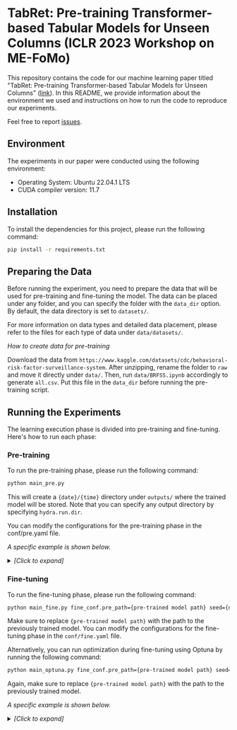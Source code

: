 # TabRet: Pre-training Transformer-based Tabular Models for Unseen Columns (ICLR 2023 Workshop on ME-FoMo)

This repository contains the code for our machine learning paper titled "TabRet: Pre-training Transformer-based Tabular Models for Unseen Columns" ([link](https://arxiv.org/abs/2303.15747)). In this README, we provide information about the environment we used and instructions on how to run the code to reproduce our experiments.

Feel free to report [issues](https://github.com/pfnet-research/tabret/issues).

## Environment

The experiments in our paper were conducted using the following environment:

- Operating System: Ubuntu 22.04.1 LTS
- CUDA compiler version: 11.7

## Installation

To install the dependencies for this project, please run the following command:

```bash
pip install -r requirements.txt
```

## Preparing the Data

Before running the experiment, you need to prepare the data that will be used for pre-training and fine-tuning the model. The data can be placed under any folder, and you can specify the folder with the `data_dir` option. By default, the data directory is set to `datasets/`.

For more information on data types and detailed data placement, please refer to the files for each type of data under `data/datasets/`.

*How to create data for pre-training*

Download the data from `https://www.kaggle.com/datasets/cdc/behavioral-risk-factor-surveillance-system`. After unzipping, rename the folder to `raw` and move it directly under `data/`. Then, run `data/BRFSS.ipynb` accordingly to generate `all.csv`. Put this file in the `data_dir` before running the pre-training script.


## Running the Experiments

The learning execution phase is divided into pre-training and fine-tuning. Here's how to run each phase:

### Pre-training

To run the pre-training phase, please run the following command:

```bash
python main_pre.py
```
This will create a `{date}/{time}` directory under `outputs/` where the trained model will be stored. Note that you can specify any output directory by specifying `hydra.run.dir`.

You can modify the configurations for the pre-training phase in the conf/pre.yaml file.

*A specific example is shown below.*
<details><summary><em>[Click to expand]</em></summary>

<br>

```bash
python main_pre.py data=BRFSS \
pre_conf=tabret model=tabret \
model/encoder=dropout_01_6blocks \
pre_conf.mask_ratio=0.7 \
batch_size=8192 eval_batch_size=8192 \
mixed_fp16=true num_workers=15 \
hydra.run.dir=output/Pre/BRFSS/tabret/dropout_01_6blocks/0.7
```

</details>

### Fine-tuning

To run the fine-tuning phase, please run the following command:

```bash
python main_fine.py fine_conf.pre_path={pre-trained model path} seed={n}
```


Make sure to replace `{pre-trained model path}` with the path to the previously trained model. You can modify the configurations for the fine-tuning phase in the `conf/fine.yaml` file.

Alternatively, you can run optimization during fine-tuning using Optuna by running the following command:

```bash
python main_optuna.py fine_conf.pre_path={pre-trained model path} seed={n}
```

Again, make sure to replace `{pre-trained model path}` with the path to the previously trained model.

*A specific example is shown below.*
<details><summary><em>[Click to expand]</em></summary>

<br>

```bash
python main_optuna.py data=Diabetes \
model=tabret model/encoder=dropout_01_6blocks \
fine_conf=ret/tabret \
fine_conf.pre_path=output/Pre/BRFSS/tabret/dropout_01_6blocks/0.7/checkpoints_pre/best_model \
study_name=Diabetes/tabret/1 seed=1 \
hydra.run.dir=outputs/Fine/Diabetes/tabret/1
```

</details>